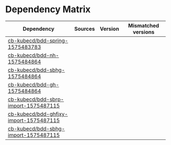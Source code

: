 # Dependency Matrix

Dependency | Sources | Version | Mismatched versions
---------- | ------- | ------- | -------------------
[cb-kubecd/bdd-spring-1575483783](https://github.com/cb-kubecd/bdd-spring-1575483783.git) |  | []() | 
[cb-kubecd/bdd-nh-1575484864](https://github.com/cb-kubecd/bdd-nh-1575484864.git) |  | []() | 
[cb-kubecd/bdd-sbhg-1575484864](https://github.com/cb-kubecd/bdd-sbhg-1575484864.git) |  | []() | 
[cb-kubecd/bdd-gh-1575484864](https://github.com/cb-kubecd/bdd-gh-1575484864.git) |  | []() | 
[cb-kubecd/bdd-sbrp-import-1575487115](https://github.com/cb-kubecd/bdd-sbrp-import-1575487115.git) |  | []() | 
[cb-kubecd/bdd-ghfjxy-import-1575487115](https://github.com/cb-kubecd/bdd-ghfjxy-import-1575487115.git) |  | []() | 
[cb-kubecd/bdd-sbhg-import-1575487115](https://github.com/cb-kubecd/bdd-sbhg-import-1575487115.git) |  | []() | 
